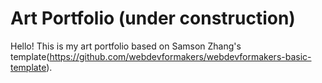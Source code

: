 # Art Portfolio (under construction)

Hello! This is my art portfolio based on Samson Zhang's template(https://github.com/webdevformakers/webdevformakers-basic-template). 
